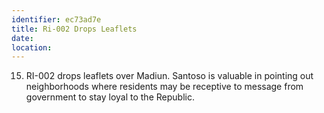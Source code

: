 ```yaml
---
identifier: ec73ad7e
title: Ri-002 Drops Leaflets
date:  
location: 
---
```


15. RI-002 drops leaflets over Madiun. Santoso is valuable in pointing
    out neighborhoods where residents may be receptive to message from
    government to stay loyal to the Republic.
